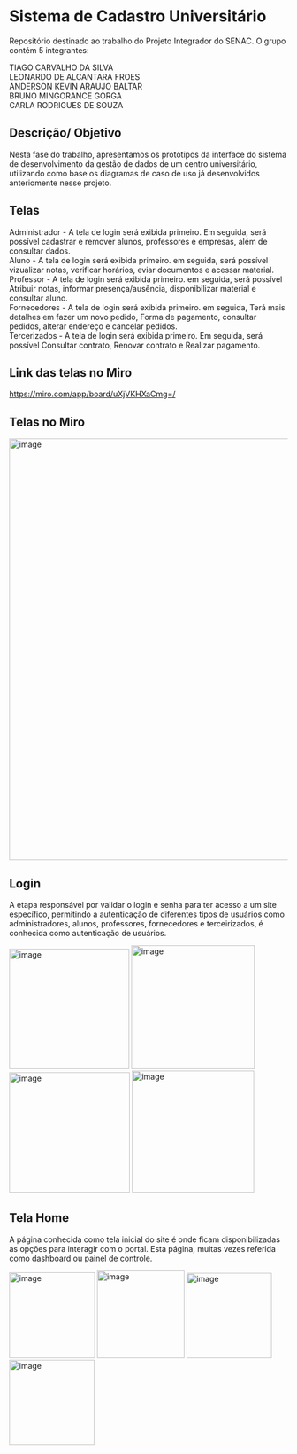 # Sistema de Cadastro Universitário
Repositório destinado ao trabalho do Projeto Integrador do SENAC. O grupo contém 5 integrantes:

TIAGO CARVALHO DA SILVA <br />
LEONARDO DE ALCANTARA FROES<br />
ANDERSON KEVIN ARAUJO BALTAR<br />
BRUNO MINGORANCE GORGA<br />
CARLA RODRIGUES DE SOUZA<br />

## Descrição/ Objetivo
Nesta fase do trabalho, apresentamos os protótipos da interface do sistema de desenvolvimento da gestão de dados de um centro universitário, utilizando como base os diagramas de caso de uso já desenvolvidos anteriomente nesse projeto.

## Telas
Administrador - A tela de login será exibida primeiro. Em seguida, será possível cadastrar e remover alunos, professores e empresas, além de consultar dados.<br />
Aluno - A tela de login será exibida primeiro. em seguida, será possível vizualizar notas, verificar horários, eviar documentos e acessar material.<br />
Professor - A tela de login será exibida primeiro. em seguida, será possível Atribuir notas, informar presença/ausência, disponibilizar material e consultar aluno. <br />
Fornecedores - A tela de login será exibida primeiro. em seguida, Terá mais detalhes em fazer um novo pedido, Forma de pagamento, consultar pedidos, alterar endereço e cancelar pedidos.<br />
Tercerizados - A tela de login será exibida primeiro. Em seguida, será possível Consultar contrato, Renovar contrato e Realizar pagamento.<br />

## Link das telas no Miro 
https://miro.com/app/board/uXjVKHXaCmg=/

## Telas no Miro
<img width="761" alt="image" src="https://github.com/Tiago0carvalho/Projeto-integrador/assets/130933737/a2630565-717b-4fd8-9bf5-2d479d9bb544"><br />

## Login
A etapa responsável por validar o login e senha para ter acesso a um site específico, permitindo a autenticação de diferentes tipos de usuários como administradores, alunos, professores, fornecedores e terceirizados, é conhecida como autenticação de usuários.<br />

<img width="217" alt="image" src="https://github.com/Tiago0carvalho/Projeto-integrador/assets/130933737/20f0b4a5-8444-4688-a857-7d1121b2be4d">
<img width="223" alt="image" src="https://github.com/Tiago0carvalho/Projeto-integrador/assets/130933737/7a8f7532-a0b7-4481-a98d-f83ed2af15ac">
<img width="218" alt="image" src="https://github.com/Tiago0carvalho/Projeto-integrador/assets/130933737/3f216e11-33be-4ed7-ad4e-a385845a636c">
<img width="221" alt="image" src="https://github.com/Tiago0carvalho/Projeto-integrador/assets/130933737/4539cc58-cb21-4366-b95a-9e0c4babf0a0"><br />

## Tela Home 
A página conhecida como tela inicial do site é onde ficam disponibilizadas as opções para interagir com o portal. Esta página, muitas vezes referida como dashboard ou painel de controle. <br />

<img width="155" alt="image" src="https://github.com/Tiago0carvalho/Projeto-integrador/assets/130933737/ff80c6bd-3ce1-40f2-9d1a-52d5f6fc8eab">
<img width="158" alt="image" src="https://github.com/Tiago0carvalho/Projeto-integrador/assets/130933737/d23544be-a4ea-4f3a-bbbd-3a5661e086fc">
<img width="154" alt="image" src="https://github.com/Tiago0carvalho/Projeto-integrador/assets/130933737/3b5e7711-a195-4b1e-8597-70403e2fde97">
<img width="154" alt="image" src="https://github.com/Tiago0carvalho/Projeto-integrador/assets/130933737/eec753cc-43e0-4166-8e90-49bc9278d1f3">












